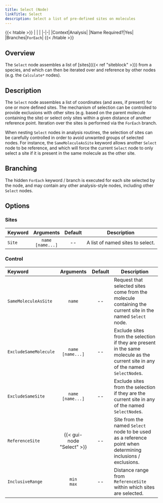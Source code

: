 ```yaml
---
title: Select (Node)
linkTitle: Select
description: Select a list of pre-defined sites on molecules
---
```


{{< htable >}}
| | |
|-|-|
|Context|Analysis|
|Name Required?|Yes|
|Branches|`ForEach`|
{{< /htable >}}

## Overview

The `Select` node assembles a list of [sites]({{< ref "siteblock" >}}) from a species, and which can then be iterated over and reference by other nodes (e.g. the `Calculate*` nodes).

## Description

The `Select` node assembles a list of coordinates (and axes, if present) for one or more defined sites. The mechanism of selection can be controlled to provide exclusions with other sites (e.g. based on the parent molecule containing the site) or select only sites within a given distance of another reference point. Iteration over the sites is performed via the `ForEach` branch.

When nesting `Select` nodes in analysis routines, the selection of sites can be carefully controlled in order to avoid unwanted groups of selected nodes. For instance, the `SameMoleculeAsSite` keyword allows another `Select` node to be reference, and which will force the current `Select` node to only select a site if it is present in the same molecule as the other site.

## Branching

The hidden `ForEach` keyword / branch is executed for each site selected by the node, and may contain any other analysis-style nodes, including other `Select` nodes.

## Options

### Sites

|Keyword|Arguments|Default|Description|
|:------|:--:|:-----:|-----------|
|`Site`|`name`<br/>`[name...]`|--|A list of named sites to select.|

### Control

|Keyword|Arguments|Default|Description|
|:------|:--:|:-----:|-----------|
|`SameMoleculeAsSite`|`name`|--|Request that selected sites come from the molecule containing the current site in the named `Select` node.|
|`ExcludeSameMolecule`|`name`<br/>`[name...]`|--|Exclude sites from the selection if they are present in the same molecule as the current site in any of the named `SelectNode`s.|
|`ExcludeSameSite`|`name`<br/>`[name...]`|--|Exclude sites from the selection if they are the current site in any of the named `SelectNode`s.|
|`ReferenceSite`|{{< gui-node "Select" >}}|--|Site from the named `Select` node to be used as a reference point when determining inclusions / exclusions.|
|`InclusiveRange`|`min`<br/>`max`|--|Distance range from `ReferenceSite` within which sites are selected.|
